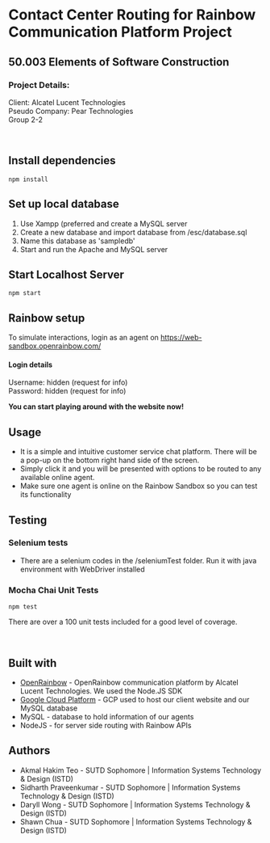 # Contact Center Routing for Rainbow Communication Platform Project
## 50.003 Elements of Software Construction 
### Project Details:
Client: Alcatel Lucent Technologies     
Pseudo Company: Pear Technologies   
Group 2-2

<br/>

## Install dependencies
```
npm install
```

## Set up local database 
1. Use Xampp (preferred and create a MySQL server
2. Create a new database and import database from /esc/database.sql 
3. Name this database as 'sampledb'
4. Start and run the Apache and MySQL server

## Start Localhost Server
```
npm start
```

## Rainbow setup
To simulate interactions, login as an agent on  https://web-sandbox.openrainbow.com/  
#### Login details
Username: hidden (request for info)    
Password: hidden (request for info)

<b>You can start playing around with the website now!</b>
<br/>

## Usage
- It is a simple and intuitive customer service chat platform. There will be a pop-up on the bottom right hand side of the screen.    
- Simply click it and you will be presented with options to be routed to any available online agent.
- Make sure one agent is online on the Rainbow Sandbox so you can test its functionality

## Testing
### Selenium tests
- There are a selenium codes in the /seleniumTest folder. Run it with java environment with WebDriver installed
### Mocha Chai Unit Tests
```
npm test
```
There are over a 100 unit tests included for a good level of coverage.   

<br/>

## Built with 
* [OpenRainbow](https://www.openrainbow.com/en/developers) - OpenRainbow communication platform by Alcatel Lucent Technologies. We used the Node.JS SDK
* [Google Cloud Platform](https://cloud.google.com/) - GCP used to host our client website and our MySQL database
* MySQL - database to hold information of our agents
* NodeJS - for server side routing with Rainbow APIs 



## Authors
- Akmal Hakim Teo - SUTD Sophomore | Information Systems Technology & Design (ISTD)
- Sidharth Praveenkumar - SUTD Sophomore | Information Systems Technology & Design (ISTD)
- Daryll Wong - SUTD Sophomore | Information Systems Technology & Design (ISTD)
- Shawn Chua - SUTD Sophomore | Information Systems Technology & Design (ISTD)

